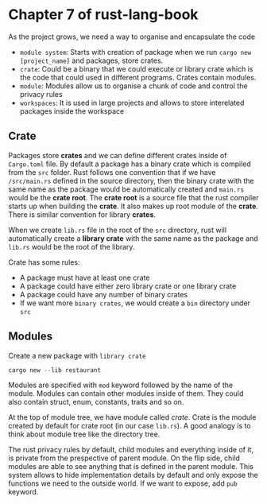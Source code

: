 # Chapter 7 of rust-lang-book

As the project grows, we need a way to organise and encapsulate the code  

- `module system`: Starts with creation of package when we run `cargo new [project_name]` and packages, store crates.
- `crate`: Could be a binary that we could execute or library crate which is the code that could used in different programs. Crates contain modules.
- `module`: Modules allow us to organise a chunk of code and control the privacy rules
- `workspaces`: It is used in large projects and allows to store interelated packages inside the workspace

## Crate

Packages store __crates__ and we can define different crates inside of `Cargo.toml` file. By default a package has a binary crate which is compiled from the `src` folder. Rust follows one convention that if we have `/src/main.rs` defined in the source directory, then the binary crate with the same name as the package would be automatically created and `main.rs` would be the __crate root__. The __crate root__ is a source file that the rust compiler starts up when building the __crate__. It also makes up root module of the __crate__. There is similar convention for library __crates__.

When we create `lib.rs` file in the root of the `src` directory, rust will automatically create a __library crate__ with the same name as the package and `lib.rs` would be the root of the library.

Crate has some rules:

- A package must have at least one crate
- A package could have either zero library crate or one library crate
- A package could have any number of binary crates
- If we want more `binary crates`, we would create a `bin` directory under `src`

## Modules

Create a new package with `library crate`

```rust
cargo new --lib restaurant
```

Modules are specified with `mod` keyword followed by the name of the module. Modules can contain other modules inside of them. They could also contain struct, enum, constants, traits and so on.

At the top of module tree, we have module called _crate_. Crate is the module created by default for crate root (in our case `lib.rs`). A good analogy is to think about module tree like the directory tree.

The rust privacy rules by default, child modules and everything inside of it, is private from the prespective of parent module. On the flip side, child modules are able to see anything that is defined in the parent module. This system allows to hide implementation details by default and only expose the functions we need to the outside world. If we want to expose, add `pub` keyword.